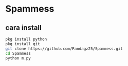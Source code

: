 # Spammess
## cara install 
```bash
pkg install python
pkg install git
git clone https://github.com/Pandagz25/Spammess.git
cd Spammess
python m.py
